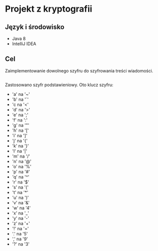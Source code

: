 # Projekt z kryptografii

## Język i środowisko
- Java 8
- IntelliJ IDEA

## Cel
Zaimplementowanie dowolnego szyfru do szyfrowania treści wiadomości.
##
Zastosowano szyfr podstawieniowy. Oto klucz szyfru:

- 'a' na '~'
- 'b' na '`'
- 'c na '<'
- 'd' na '>'
- 'e' na ';'
- 'f' na ':'
- 'g' na '"'
- 'h' na '['
- 'i' na ']'
- 'j' na '{'
- 'k' na '}'
- 'l' na '|'
- 'm' na '/'
- 'n' na '@'
- 'o' na '%'
- 'p' na '#'
- 'q' na '^'
- 'r' na '$'
- 's' na '('
- 't' na '*'
- 'u' na ')'
- 'v' na '&'
- 'w' na '4'
- 'x' na '_'
- 'y' na '-'
- 'z' na '+'
- '!' na '='
- '.' na '5'
- ',' na '9'
- '?' na '3'
